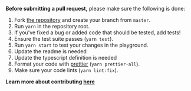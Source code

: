 **Before submitting a pull request,** please make sure the following is done:

1. Fork [the repository](https://github.com/fkhadra/react-toastify) and create your branch from `master`.
2. Run `yarn` in the repository root.
3. If you've fixed a bug or added code that should be tested, add tests!
4. Ensure the test suite passes (`yarn test`).
5. Run `yarn start` to test your changes in the playground.
6. Update the readme is needed
7. Update the typescript definition is needed
8. Format your code with [prettier](https://github.com/prettier/prettier) (`yarn prettier-all`).
9. Make sure your code lints (`yarn lint:fix`).

**Learn more about contributing [here](https://github.com/fkhadra/react-toastify/blob/master/CONTRIBUTING.md)** 